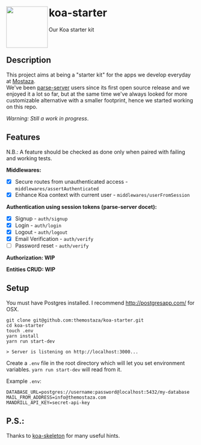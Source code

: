 # koa-starter  <img src="https://s-media-cache-ak0.pinimg.com/originals/8e/00/2f/8e002f2f46190b78f2dbc7683b225759.gif" width="110" align="left">
Our Koa starter kit

&nbsp;

## Description

This project aims at being a "starter kit" for the apps we develop everyday at [Mostaza](http://www.themostaza.com/).  
We've been [parse-server](https://github.com/parse-community/parse-server) users since its first open source release and we enjoyed it a lot so far, but at the same time we've always looked for more customizable alternative with a smaller footprint, hence we started working on this repo.  

*Warning: Still a work in progress*.  

## Features

N.B.: A feature should be checked as done only when paired with failing and working tests. 

**Middlewares:**  
- [x] Secure routes from unauthenticated access - `middlewares/assertAuthenticated`
- [x] Enhance Koa context with current user - `middlewares/userFromSession`

**Authentication using session tokens (parse-server docet):**  
- [x] Signup - `auth/signup` 
- [x] Login - `auth/login` 
- [x] Logout - `auth/logout`
- [x] Email Verification - `auth/verify`
- [ ] Password reset - `auth/verify`

**Authorization: WIP**  

**Entities CRUD: WIP**  

## Setup

You must have Postgres installed. I recommend http://postgresapp.com/ for OSX.
```
git clone git@github.com:themostaza/koa-starter.git
cd koa-starter
touch .env
yarn install
yarn run start-dev

> Server is listening on http://localhost:3000...
```

Create a `.env` file in the root directory which will let you set environment variables. `yarn run start-dev` will read from it.

Example `.env`:
```
DATABASE_URL=postgres://username:password@localhost:5432/my-database
MAIL_FROM_ADDRESS=info@themostaza.com
MANDRILL_API_KEY=secret-api-key
```

## P.S.: 
Thanks to [koa-skeleton](https://github.com/danneu/koa-skeleton) for many useful hints.
